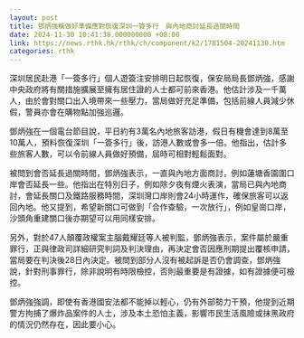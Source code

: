 ```yaml
---
layout: post
title: 鄧炳強稱做好準備應對恢復深圳一簽多行　與內地商討延長過關時間
date: 2024-11-30 10:41:38.000000000 +08:00
link: https://news.rthk.hk/rthk/ch/component/k2/1781504-20241130.htm
categories: rthk
---
```


深圳居民赴港「一簽多行」個人遊簽注安排明日起恢復，保安局局長鄧炳強，感謝中央政府將有關措施擴展至擁有居住證的人士都可前來香港。他估計涉及一千萬人，由於會對關口出入境帶來一些壓力，當局做好充足準備，包括前線人員減少休假，警員亦會在購物點加強巡邏。

鄧炳強在一個電台節目說，平日約有3萬名內地旅客訪港，假日有機會達到8萬至10萬人，預料恢復深圳「一簽多行」後，訪港人數或會多一倍。他指出，估計多些旅客人數，可以令前線人員做好預備，屆時可相對輕鬆面對。

被問到會否延長過關時間，鄧炳強表示，一直與內地方面商討，例如蓮塘香園圍口岸會否延長一些。他指出在特別日子，例如除夕夜有煙火表演，當局已與內地商討，會延長關口及鐵路服務時間，深圳灣口岸則會24小時運作，確保旅客可以返回內地。他又提到，希望新關口可做到「合作查驗，一次放行」，例如皇崗口岸，沙頭角重建關口後亦期望可以用同樣安排。

另外，對於47人顛覆政權案主腦戴耀廷等人被判監，鄧炳強表示，案件屬於嚴重罪行，正與律政司詳細研究判詞及判決理由，再決定會否因應刑期提出覆核申請，當局要在判決後28日內決定。被問到部分人沒有被起訴是否仍會調查，鄧炳強說，針對刑事罪行，除非說明有時限檢控，否則最重要是有證據，如有證據便可檢控。

鄧炳強強調，即使有香港國安法都不能掉以輕心，仍有外部勢力干預，他提到近期警方拘捕了爆炸品案件的人士，涉及本土恐怕主義，影響市民生活風險或抹黑政府的情況仍然存在，因此要小心。
